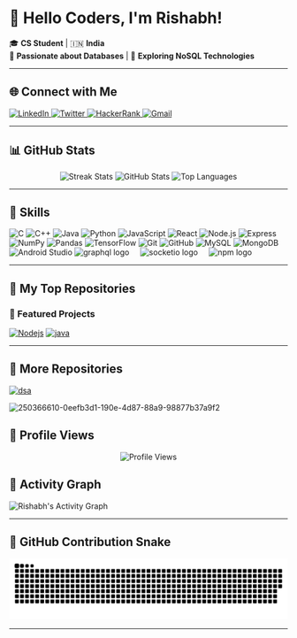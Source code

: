 # 👋 Hello Coders, I'm Rishabh!

🎓 **CS Student** | 🇮🇳 **India**  
💾 **Passionate about Databases** | 🚀 **Exploring NoSQL Technologies**

---

## 🌐 Connect with Me

<div align="left">
  <a href="https://www.linkedin.com/in/rishabh-kumar-932692291/" target="_blank">
    <img src="https://img.shields.io/static/v1?message=LinkedIn&logo=linkedin&label=&color=0077B5&logoColor=white&style=for-the-badge" height="40" alt="LinkedIn" />
  </a>
  <a href="https://x.com/Rishabh_618" target="_blank">
    <img src="https://img.shields.io/static/v1?message=Twitter&logo=twitter&label=&color=1DA1F2&logoColor=white&style=for-the-badge" height="40" alt="Twitter" />
  </a>
  <a href="https://www.hackerrank.com/profile/22BIT70062B" target="_blank">
    <img src="https://img.shields.io/static/v1?message=HackerRank&logo=hackerrank&label=&color=2EC866&logoColor=white&style=for-the-badge" height="40" alt="HackerRank" />
  </a>
  <a href="mailto:rishabhk1324@gmail.com" target="_blank">
    <img src="https://img.shields.io/static/v1?message=Gmail&logo=gmail&label=&color=D14836&logoColor=white&style=for-the-badge" height="40" alt="Gmail" />
  </a>
</div>

---

## 📊 GitHub Stats

<div align="center">
  <img src="https://streak-stats.demolab.com?user=AlieenBotrishabh&locale=en&mode=daily&theme=dracula&hide_border=false&border_radius=5" height="150" alt="Streak Stats" />
  <img src="https://github-readme-stats.vercel.app/api?username=AlieenBotrishabh&show_icons=true&include_all_commits=true&count_private=true&theme=dracula&hide_border=false" height="150" alt="GitHub Stats" />
  <img src="https://github-readme-stats.vercel.app/api/top-langs?username=AlieenBotrishabh&layout=compact&langs_count=6&theme=shades-of-purple&hide_border=false" height="150" alt="Top Languages" />
</div>

---

## 🚀 Skills

<div align="left">
  <img src="https://skillicons.dev/icons?i=c" height="30" alt="C" />
  <img src="https://skillicons.dev/icons?i=cpp" height="30" alt="C++" />
  <img src="https://skillicons.dev/icons?i=java" height="30" alt="Java" />
  <img src="https://skillicons.dev/icons?i=py" height="30" alt="Python" />
  <img src="https://skillicons.dev/icons?i=js" height="30" alt="JavaScript" />
  <img src="https://cdn.jsdelivr.net/gh/devicons/devicon/icons/react/react-original.svg" height="30" alt="React" />
  <img src="https://cdn.jsdelivr.net/gh/devicons/devicon/icons/nodejs/nodejs-original.svg" height="30" alt="Node.js" />
  <img src="https://skillicons.dev/icons?i=express" height="30" alt="Express" />
  <img src="https://cdn.jsdelivr.net/gh/devicons/devicon/icons/numpy/numpy-original.svg" height="30" alt="NumPy" />
  <img src="https://img.shields.io/badge/pandas-150458?logo=pandas&logoColor=white&style=for-the-badge" height="30" alt="Pandas" />
  <img src="https://cdn.simpleicons.org/tensorflow/FF6F00" height="30" alt="TensorFlow" />
  <img src="https://skillicons.dev/icons?i=git" height="30" alt="Git" />
  <img src="https://skillicons.dev/icons?i=github" height="30" alt="GitHub" />
  <img src="https://skillicons.dev/icons?i=mysql" height="30" alt="MySQL" />
  <img src="https://skillicons.dev/icons?i=mongodb" height="30" alt="MongoDB" />
  <img src="https://skillicons.dev/icons?i=androidstudio" height="30" alt="Android Studio" />
  <img src="https://cdn.jsdelivr.net/gh/devicons/devicon/icons/graphql/graphql-plain.svg" height="40" alt="graphql logo"  />
  <img width="12" />
  <img src="https://img.shields.io/badge/Socket.io-010101?logo=socketdotio&logoColor=white&style=for-the-badge" height="40" alt="socketio logo"  />
  <img width="12" />
  <img src="https://cdn.simpleicons.org/npm/CB3837" height="40" alt="npm logo"  />
</div>

---

## 📂 My Top Repositories

### 🌟 Featured Projects

[![Nodejs](https://github-readme-stats.vercel.app/api/pin/?username=AlieenBotrishabh&repo=Nodejs&theme=dracula)](https://github.com/AlieenBotrishabh/Nodejs)
[![java](https://github-readme-stats.vercel.app/api/pin/?username=AlieenBotrishabh&repo=java&theme=dracula)](https://github.com/AlieenBotrishabh/java)

---

## 🔧 More Repositories

[![dsa](https://github-readme-stats.vercel.app/api/pin/?username=AlieenBotrishabh&repo=dsa&theme=dracula)](https://github.com/AlieenBotrishabh/dsa)


![250366610-0eefb3d1-190e-4d87-88a9-98877b37a9f2](https://github.com/user-attachments/assets/b61f60d0-7ffd-4095-9e71-4a7da0fd7fb8)

## 🌟 Profile Views

<div align="center">
  <img src="https://profile-counter.glitch.me/AlieenBotrishabh/count.svg?" alt="Profile Views" />
</div>

## 🌟 Activity Graph

<picture>
  <source media="(prefers-color-scheme: dark)" srcset="https://github-readme-activity-graph.vercel.app/graph?username=AlieenBotrishabh&theme=dracula&hide_border=true" />
  <source media="(prefers-color-scheme: light)" srcset="https://github-readme-activity-graph.vercel.app/graph?username=AlieenBotrishabh&theme=react&hide_border=true" />
  <img alt="Rishabh's Activity Graph" src="https://github-readme-activity-graph.vercel.app/graph?username=AlieenBotrishabh&theme=react&hide_border=true" />
</picture>

---

## 🐍 GitHub Contribution Snake

<picture>
  <source media="(prefers-color-scheme: dark)" srcset="https://raw.githubusercontent.com/AlieenBotrishabh/AlieenBotrishabh/output/github-snake-dark.svg" />
  <source media="(prefers-color-scheme: light)" srcset="https://raw.githubusercontent.com/AlieenBotrishabh/AlieenBotrishabh/output/github-snake.svg" />
  <img alt="GitHub Contribution Snake" src="https://raw.githubusercontent.com/AlieenBotrishabh/AlieenBotrishabh/output/github-snake.svg" />
</picture>

---


